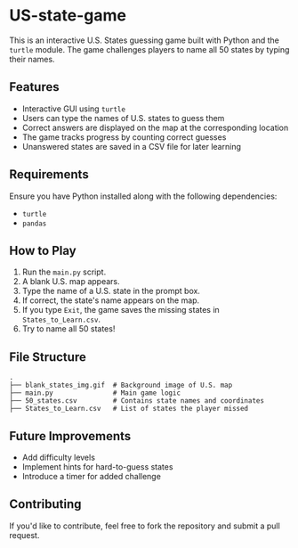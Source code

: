 # US-state-game
This is an interactive U.S. States guessing game built with Python and the `turtle` module. The game challenges players to name all 50 states by typing their names.

## Features
- Interactive GUI using `turtle`
- Users can type the names of U.S. states to guess them
- Correct answers are displayed on the map at the corresponding location
- The game tracks progress by counting correct guesses
- Unanswered states are saved in a CSV file for later learning

## Requirements
Ensure you have Python installed along with the following dependencies:
- `turtle`
- `pandas`

## How to Play
1. Run the `main.py` script.
2. A blank U.S. map appears.
3. Type the name of a U.S. state in the prompt box.
4. If correct, the state's name appears on the map.
5. If you type `Exit`, the game saves the missing states in `States_to_Learn.csv`.
6. Try to name all 50 states!

## File Structure
```
.
├── blank_states_img.gif  # Background image of U.S. map
├── main.py               # Main game logic
├── 50_states.csv         # Contains state names and coordinates
├── States_to_Learn.csv   # List of states the player missed
```

## Future Improvements
- Add difficulty levels
- Implement hints for hard-to-guess states
- Introduce a timer for added challenge

## Contributing
If you'd like to contribute, feel free to fork the repository and submit a pull request.

